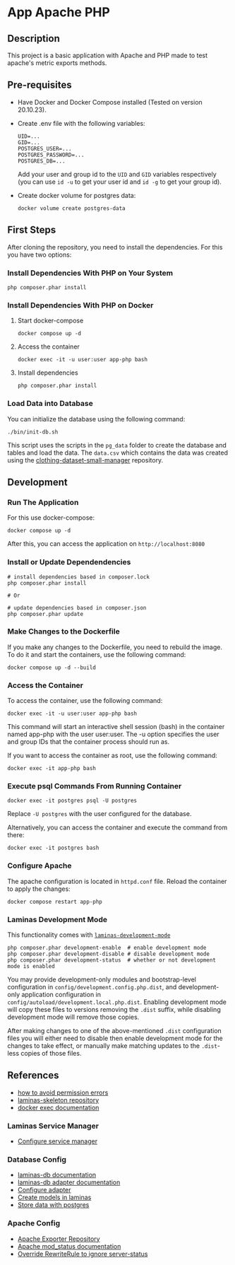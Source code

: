 # App Apache PHP

## Description

This project is a basic application with Apache and PHP made to test apache's metric exports methods.

## Pre-requisites

- Have Docker and Docker Compose installed (Tested on version 20.10.23).

- Create .env file with the following variables:

    ```shell
    UID=...
    GID=...
    POSTGRES_USER=...
    POSTGRES_PASSWORD=...
    POSTGRES_DB=...
    ```

    Add your user and group id to the `UID` and `GID` variables respectively (you can use `id -u` to get your user id and `id -g` to get your group id).

- Create docker volume for postgres data:

    ```shell
    docker volume create postgres-data
    ```

## First Steps

After cloning the repository, you need to install the dependencies. For this you have two options:

### Install Dependencies With PHP on Your System

```shell
php composer.phar install
```

### Install Dependencies With PHP on Docker

1. Start docker-compose

    ```shell
    docker compose up -d
    ```

2. Access the container

    ```shell
    docker exec -it -u user:user app-php bash
    ```

3. Install dependencies

    ```shell
    php composer.phar install
    ```

### Load Data into Database

You can initialize the database using the following command:

```shell
./bin/init-db.sh
```

This script uses the scripts in the `pg_data` folder to create the database and tables and load the data. The `data.csv` which contains the data was created using the [clothing-dataset-small-manager](https://github.com/MarioRP-01/clothing-dataset-small-manager) repository.

## Development

### Run The Application

For this use docker-compose:

```shell
docker compose up -d
```

After this, you can access the application on `http://localhost:8080`

### Install or Update Dependendencies

```shell
# install dependencies based in composer.lock
php composer.phar install

# Or

# update dependencies based in composer.json
php composer.phar update  
``` 

### Make Changes to the Dockerfile

If you make any changes to the Dockerfile, you need to rebuild the image. To do it and start the containers, use the following command:

```shell
docker compose up -d --build
```

### Access the Container

To access the container, use the following command:

```shell
docker exec -it -u user:user app-php bash
```

This command will start an interactive shell session (bash) in the container named app-php with the user user:user. The -u option specifies the user and group IDs that the container process should run as.

If you want to access the container as root, use the following command:

```shell
docker exec -it app-php bash
```

### Execute psql Commands From Running Container

```shell
docker exec -it postgres psql -U postgres
```

Replace `-U postgres` with the user configured for the database.

Alternatively, you can access the container and execute the command from there:

```shell
docker exec -it postgres bash
```

### Configure Apache

The apache configuration is located in `httpd.conf` file. Reload the container to apply the changes:

```shell
docker compose restart app-php
```

### Laminas Development Mode

This functionality comes with [`laminas-development-mode`](https://github.com/laminas/laminas-development-mode)

```shell
php composer.phar development-enable  # enable development mode
php composer.phar development-disable # disable development mode
php composer.phar development-status  # whether or not development mode is enabled
```

You may provide development-only modules and bootstrap-level configuration in `config/development.config.php.dist`, and development-only application configuration in `config/autoload/development.local.php.dist`. Enabling development mode will copy these files to versions removing the `.dist` suffix, while disabling development mode will remove those copies.

After making changes to one of the above-mentioned `.dist` configuration files you will either need to disable then enable development mode for the changes to take effect, or manually make matching updates to the `.dist`-less copies of those files.

## References

- [how to avoid permission errors](https://vsupalov.com/docker-shared-permissions/)
- [laminas-skeleton repository](https://github.com/laminas/laminas-mvc-skeleton#readme)
- [docker exec documentation](https://docs.docker.com/engine/reference/commandline/exec/)

### Laminas Service Manager
-  [Configure service manager](https://docs.laminas.dev/laminas-servicemanager/configuring-the-service-manager/#aliases)

### Database Config

- [laminas-db documentation](https://docs.laminas.dev/tutorials/db-adapter/)
- [laminas-db adapter documentation](https://docs.laminas.dev/laminas-db/adapter/)
- [Configure adapter](https://docs.laminas.dev/tutorials/db-adapter/#configuring-the-default-adapter)
- [Create models in laminas](https://docs.laminas.dev/tutorials/getting-started/database-and-models/)
- [Store data with postgres](https://github.com/docker-library/docs/blob/master/postgres/README.md#where-to-store-data)

### Apache Config

- [Apache Exporter Repository](https://github.com/Lusitaniae/apache_exporter)
- [Apache mod_status documentation](https://httpd.apache.org/docs/2.4/mod/mod_status.html)
- [Override RewriteRule to ignore server-status](https://serverfault.com/a/388457)